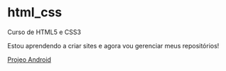 # html_css
 Curso de HTML5 e CSS3

 Estou aprendendo a criar sites e agora vou gerenciar meus
 repositórios!

 <a href = "https://matheustm29.github.io/projeto-android/" target = "_blank"> Projeo Android </a>
